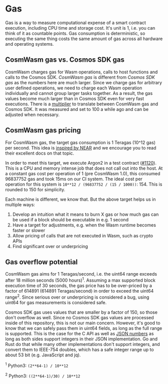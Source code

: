 # Gas

Gas is a way to measure computational expense of a smart contract execution,
including CPU time and storage cost. It's unit is 1, i.e. you can think of it as
countable points. Gas consumption is deterministic, so executing the same thing
costs the same amount of gas across all hardware and operating systems.

## CosmWasm gas vs. Cosmos SDK gas

CosmWasm charges gas for Wasm operations, calls to host functions and calls to
the Cosmos SDK. _CosmWasm gas_ is different from _Cosmos SDK gas_ as the numbers
here are much larger. Since we charge gas for arbitrary user defined operations,
we need to charge each Wasm operation individually and cannot group larger tasks
together. As a result, the gas values become much larger than in Cosmos SDK even
for very fast executions. There is a [multiplier][defaultgasmultiplier] to
translate between CosmWasm gas and Cosmos SDK. It was measured and set to 100 a
while ago and can be adjusted when necessary.

## CosmWasm gas pricing

For CosmWasm gas, the target gas consumption is 1 Teragas (10^12 gas) per
second. This idea is [inspired by NEAR][neargas] and we encourage you to read
their excellent docs on that topic.

In order to meet this target, we execute Argon2 in a test contract ([#1120]).
This is a CPU and memory intense job that does not call out into the host. At a
constant gas cost per operation of 1 (pre CosmWasm 1.0), this consumed 96837752
gas and took 15ms on our CI system. The ideal cost per operation for this system
is `10**12 / (96837752 / (15 / 1000))`: 154. This is rounded to 150 for
simplicity.

Each machine is different, we know that. But the above target helps us in
multiple ways:

1. Develop an intuition what it means to burn X gas or how much gas can be used
   if a block should be executable in e.g. 1 second
2. Have a target for adjustments, e.g. when the Wasm runtime becomes faster or
   slower
3. Allow pricing of calls that are not executed in Wasm, such as crypto APIs
4. Find significant over or underpricing

[defaultgasmultiplier]:
  https://github.com/CosmWasm/wasmd/blob/v0.19.0/x/wasm/keeper/gas_register.go#L18
[neargas]: https://docs.near.org/docs/concepts/gas
[#1120]: https://github.com/CosmWasm/cosmwasm/pull/1120

## Gas overflow potential

CosmWasm gas aims for 1 Teragas/second, i.e. the uint64 range exceeds after 18
million seconds (5000 hours)<sup>1</sup>. Assuming a max supported block
execution time of 30 seconds, the gas price has to be over-priced by a factor of
614891 (614891 Teragas/second) in order to exceed the uint64 range<sup>2</sup>.
Since serious over or underpricing is considered a bug, using uint64 for gas
measurements is considered safe.

Cosmos SDK gas uses values that are smaller by a factor of 150, so those don't
overflow as well. Since no Cosmos SDK gas values are processed inside of this
repository, this is not our main concern. However, it's good to know that we can
safely pass them in uint64 fields, as long as the full range is supported. This
is the case for the C API as well as [JSON numbers](https://www.json.org/) as
long as both sides support integers in their JSON implementation. Go and Rust do
that while many other implementations don't support integers, and convert them
to IEEE-754 doubles, which has a safe integer range up to about 53 bit (e.g.
JavaScript and jq).

<sup>1</sup> Python3: `(2**64-1) / 10**12`

<sup>2</sup> Python3: `((2**64-1)/30) / 10**12`
